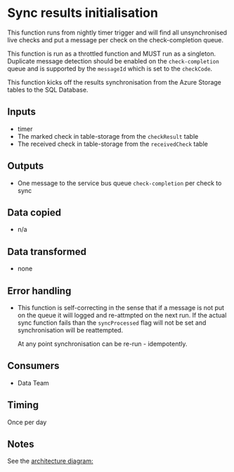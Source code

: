 # Sync results initialisation

This function runs from nightly timer trigger and will find all unsynchronised live checks and put a message
per check on the check-completion queue.

This function is run as a throttled function and MUST run as a singleton.  Duplicate message detection should
be enabled on the `check-completion` queue and is supported by the `messageId` which is set to the `checkCode`.

This function kicks off the results synchronisation from the Azure Storage tables to the SQL Database.

## Inputs

* timer
* The marked check in table-storage from the `checkResult` table
* The received check in table-storage from the `receivedCheck` table

## Outputs

* One message to the service bus queue `check-completion` per check to sync

## Data copied

* n/a

## Data transformed

* none

## Error handling

* This function is self-correcting in the sense that if a message is not put on the queue it will logged and
  re-attmpted on the next run.  If the actual sync function fails than the `syncProcessed` flag will not be set and
  synchronisation will be reattempted.

  At any point synchronisation can be re-run - idempotently.

## Consumers

* Data Team

## Timing

Once per day

## Notes

See the [architecture diagram:](../docs/diagrams/psychometric-report-generation.png)
